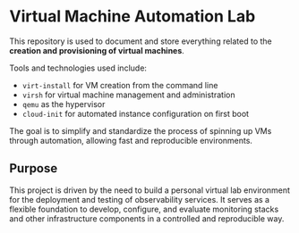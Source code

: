 # Virtual Machine Automation Lab

This repository is used to document and store everything related to the
**creation and provisioning of virtual machines**.

Tools and technologies used include:

- `virt-install` for VM creation from the command line  
- `virsh` for virtual machine management and administration  
- `qemu` as the hypervisor  
- `cloud-init` for automated instance configuration on first boot

The goal is to simplify and standardize the process of spinning up VMs through
automation, allowing fast and reproducible environments.

## Purpose

This project is driven by the need to build a personal virtual lab environment
for the deployment and testing of observability services. It serves as a
flexible foundation to develop, configure, and evaluate monitoring stacks and
other infrastructure components in a controlled and reproducible way.
